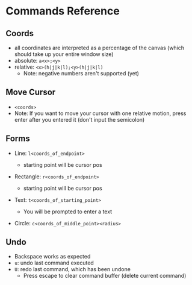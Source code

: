 # Commands Reference

## Coords

- all coordinates are interpreted as a percentage of the canvas
  (which should take up your entire window size)
- absolute: ``a<x>;<y>``
- relative: ``<x>(h|j|k|l);<y>(h|j|k|l)``
  - Note: negative numbers aren't supported (yet)

## Move Cursor

- ``<coords>``
- Note: If you want to move your cursor with one relative motion,
  press enter after you entered it (don't input the semicolon)

## Forms

- Line: ``l<coords_of_endpoint>``
  - starting point will be cursor pos
  
- Rectangle: ``r<coords_of_endpoint>``
  - starting point will be cursor pos
  
- Text: ``t<coords_of_starting_point>``
  - You will be prompted to enter a text
- Circle: ``c<coords_of_middle_point><radius>``

## Undo

- Backspace works as expected
- ``u``: undo last command executed
- ``U``: redo last command, which has been undone
  - Press escape to clear command buffer (delete current command)
